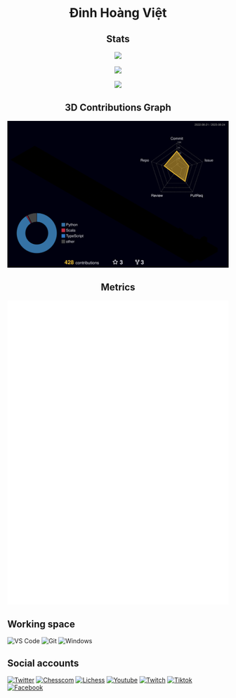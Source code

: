 <h1 align="center">
	Đinh Hoàng Việt
</h1>

<h2 align="center">
	Stats
</h2>

<p align="center">
	<img width="450em" src="https://github-readme-stats-m-dinhhoangviet.vercel.app/api?username=M-DinhHoangViet&show_icons=true&include_all_commits=true&count_private=true&hide_border=true&theme=tokyonight"/>
</p>

<p align="center">
	<img width="450em" src="https://github-readme-streak-stats.herokuapp.com/?user=M-DinhHoangViet&include_all_commits=true&hide_border=true&theme=tokyonight"/>
</p>

<p align="center">
	<img width="450em" src="https://github-readme-stats-theyobots.vercel.app/api/top-langs/?username=M-DinhHoangViet&layout=compact&langs_count=10&include_all_commits=true&hide_border=true&theme=tokyonight&exclude_repo=github-readme-stats,Fairy-Stockfish-Random"/>
</p>

<h2 align="center">
	3D Contributions Graph
</h2>

<p align="center">
	<a href="./github-contrib-graph.svg">
		<img width="900em" src="./profile-3d-contrib/profile-night-rainbow.svg">
	</a>
</p>

<h2 align="center">
	Metrics
</h2>

<p align="center">
	<img width="625em" src="https://github.com/M-DinhHoangViet/M-DinhHoangViet/blob/main/github-metrics.svg" />
</p>

## Working space
![VS Code](https://img.shields.io/badge/VSCode-%23007ACC?logo=Visual-studio-code)
![Git](https://img.shields.io/badge/-Git-%23F05032?logo=git&logoColor=%23ffffff)
![Windows](https://img.shields.io/badge/-Windows-FFFFFF?logo=window&logoColor=FFFFFF)
## Social accounts
[![Twitter](https://img.shields.io/badge/Twitter-%40DINHHOANGVIET_-blue.svg)](https://twitter.com/DINHHOANGVIET_)
[![Chesscom](https://img.shields.io/badge/-Chesscom-228B22?logo=chesscom&logoColor=228B22)](https://www.chess.com/member/m-dinhhoangviet)
[![Lichess](https://img.shields.io/badge/-Lichess-C0C0C0?logo=lichess&logoColor=C0C0C0)](https://lichess.org/@/M_DinhHoangViet)
[![Youtube](https://img.shields.io/badge/-Youtube-FFFFFF?logo=youtube&logoColor=FFFFFF)](https://www.youtube.com/channel/UCPj3r5RWmho8CMnz8r5Aw-Q)
[![Twitch](https://img.shields.io/badge/-Twitch-FFFFFF?logo=twitch&logoColor=FFFFFF)](https://www.twitch.tv/masterdinhhoangviet)
[![Tiktok](https://img.shields.io/badge/-Tiktok-FFFFFF?logo=tiktok&logoColor=FFFFFF)](https://www.tiktok.com/@m_dinhhoangviet)
[![Facebook](https://img.shields.io/badge/-Facebook-87CEFA?logo=facebook&logoColor=87CEFA)](https://www.facebook.com/profile.php?id=100074561160371)
